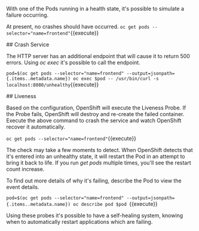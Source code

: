 With one of the Pods running in a health state, it's possible to simulate a failure occurring.

At present, no crashes should have occurred.
`oc get pods --selector="name=frontend"`{{execute}}

## Crash Service

The HTTP server has an additional endpoint that will cause it to return 500 errors. Using _oc exec_ it's possible to call the endpoint.

`pod=$(oc get pods --selector="name=frontend" --output=jsonpath={.items..metadata.name})
oc exec $pod -- /usr/bin/curl -s localhost:8080/unhealthy`{{execute}}

## Liveness

Based on the configuration, OpenShift will execute the Liveness Probe. If the Probe fails, OpenShift will destroy and re-create the failed container. Execute the above command to crash the service and watch OpenShift recover it automatically.

`oc get pods --selector="name=frontend"`{{execute}}

The check may take a few moments to detect. When OpenShift detects that it's entered into an unhealthy state, it will restart the Pod in an attempt to bring it back to life. If you run _get pods_ multiple times, you'll see the restart count increase.

To find out more details of why it's failing, describe the Pod to view the event details.

`pod=$(oc get pods --selector="name=frontend" --output=jsonpath={.items..metadata.name})
oc describe pod $pod
`{{execute}}

Using these probes it's possible to have a self-healing system, knowing when to automatically restart applications which are failing.
